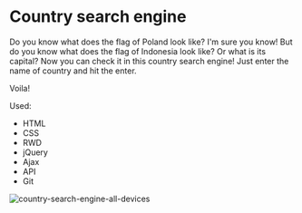 # Country search engine

Do you know what does the flag of Poland look like? I'm sure you know!
But do you know what does the flag of Indonesia look like? Or what is its capital? Now you can check it in this country search engine!  Just enter the name of country and hit the enter.

Voila!

Used:

- HTML
- CSS
- RWD
- jQuery
- Ajax
- API
- Git

![country-search-engine-all-devices](https://user-images.githubusercontent.com/25754728/31865375-7c294aec-b76e-11e7-9a1d-3bc5f7065ced.PNG)
